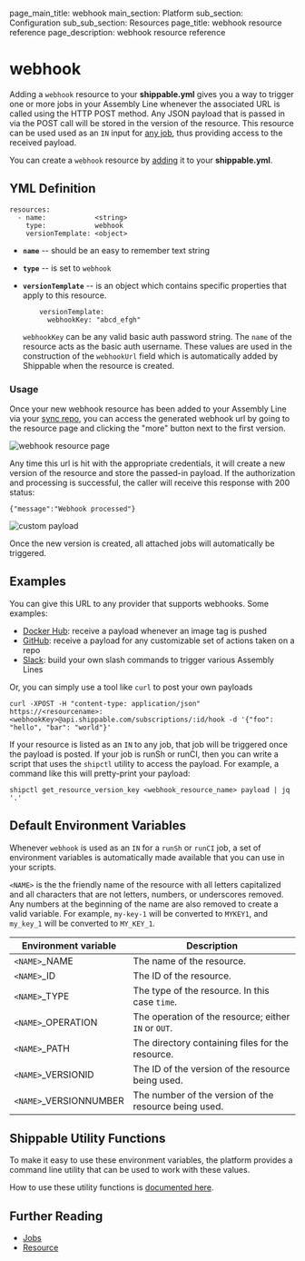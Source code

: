 page_main_title: webhook
main_section: Platform
sub_section: Configuration
sub_sub_section: Resources
page_title: webhook resource reference
page_description: webhook resource reference

# webhook
Adding a `webhook` resource to your **shippable.yml** gives you a way to trigger one or more jobs in your Assembly Line whenever the associated URL is called using the HTTP POST method.  Any JSON payload that is passed in via the POST call will be stored in the version of the resource.  This resource can be used used as an `IN` input for [any job](/platform/workflow/job/overview/), thus providing access to the received payload.

You can create a `webhook` resource by [adding](/platform/tutorial/workflow/crud-resource#adding) it to your **shippable.yml**.


## YML Definition

```
resources:
  - name:            <string>
    type:            webhook
    versionTemplate: <object>
```

* **`name`** -- should be an easy to remember text string

* **`type`** -- is set to `webhook`

* **`versionTemplate`** -- is an object which contains specific properties that apply to this resource.

          versionTemplate:
            webhookKey: "abcd_efgh"

    `webhookKey` can be any valid basic auth password string.  The `name` of the resource acts as the basic auth username.  These values are used in the construction of the `webhookUrl` field which is automatically added by Shippable when the resource is created.

### Usage

Once your new webhook resource has been added to your Assembly Line via your [sync repo](/platform/tutorial/workflow/add-assembly-line), you can access the generated webhook url by going to the resource page and clicking the "more" button next to the first version.

<img src="/images/platform/resources/webhook/webhookVersion-sanitized.png" alt="webhook resource page">

Any time this url is hit with the appropriate credentials, it will create a new version of the resource and store the passed-in payload. If the authorization and processing is successful, the caller will receive this response with 200 status:
```
{"message":"Webhook processed"}
```

<img src="/images/platform/resources/webhook/webhookNewPayload-sanitized.png" alt="custom payload">

Once the new version is created, all attached jobs will automatically be triggered.


## Examples

You can give this URL to any provider that supports webhooks.  Some examples:

  - [Docker Hub](https://docs.docker.com/docker-hub/webhooks/): receive a payload whenever an image tag is pushed
  - [GitHub](https://developer.github.com/webhooks/): receive a payload for any customizable set of actions taken on a repo
  - [Slack](https://api.slack.com/slash-commands): build your own slash commands to trigger various Assembly Lines

Or, you can simply use a tool like `curl` to post your own payloads

```
curl -XPOST -H "content-type: application/json" https://<resourcename>:<webhookKey>@api.shippable.com/subscriptions/:id/hook -d '{"foo": "hello", "bar": "world"}'
```

If your resource is listed as an `IN` to any job, that job will be triggered once the payload is posted.  If your job is runSh or runCI, then you can write a script that uses the `shipctl` utility to access the payload. For example, a command like this will pretty-print your payload:

```
shipctl get_resource_version_key <webhook_resource_name> payload | jq '.'
```

## Default Environment Variables
Whenever `webhook` is used as an `IN` for a `runSh` or `runCI` job, a set of environment variables is automatically made available that you can use in your scripts.

`<NAME>` is the the friendly name of the resource with all letters capitalized and all characters that are not letters, numbers, or underscores removed. Any numbers at the beginning of the name are also removed to create a valid variable. For example, `my-key-1` will be converted to `MYKEY1`, and `my_key_1` will be converted to `MY_KEY_1`.

| Environment variable            | Description                         |
| -------------                 |------------------------------------ |
| `<NAME>`\_NAME              | The name of the resource. |
| `<NAME>`\_ID                | The ID of the resource. |
| `<NAME>`\_TYPE              | The type of the resource. In this case `time`. |
| `<NAME>`\_OPERATION             | The operation of the resource; either `IN` or `OUT`. |
| `<NAME>`\_PATH              | The directory containing files for the resource. |
| `<NAME>`\_VERSIONID             | The ID of the version of the resource being used. |
| `<NAME>`\_VERSIONNUMBER           | The number of the version of the resource being used. |

## Shippable Utility Functions
To make it easy to use these environment variables, the platform provides a command line utility that can be used to work with these values.

How to use these utility functions is [documented here](/platform/tutorial/workflow/using-shipctl).

## Further Reading
* [Jobs](/platform/workflow/job/overview)
* [Resource](/platform/workflow/resource/overview)
